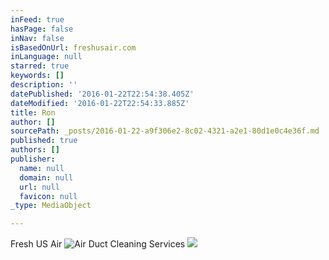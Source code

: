 ```yaml
---
inFeed: true
hasPage: false
inNav: false
isBasedOnUrl: freshusair.com
inLanguage: null
starred: true
keywords: []
description: ''
datePublished: '2016-01-22T22:54:38.405Z'
dateModified: '2016-01-22T22:54:33.885Z'
title: Ron
author: []
sourcePath: _posts/2016-01-22-a9f306e2-8c02-4321-a2e1-80d1e0c4e36f.md
published: true
authors: []
publisher:
  name: null
  domain: null
  url: null
  favicon: null
_type: MediaObject

---
```

Fresh US Air
![Air Duct Cleaning Services](https://the-grid-user-content.s3-us-west-2.amazonaws.com/cc2b5714-0644-4199-9550-3b58ae0feea7.jpg)
![](https://the-grid-user-content.s3-us-west-2.amazonaws.com/6bed9cab-b82a-4263-a636-8e395a4ee2ae.gif)
